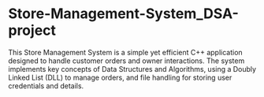 # Store-Management-System_DSA-project
This Store Management System is a simple yet efficient C++ application designed to handle customer orders and owner interactions. The system implements key concepts of Data Structures and Algorithms, using a Doubly Linked List (DLL) to manage orders, and file handling for storing user credentials and details.
